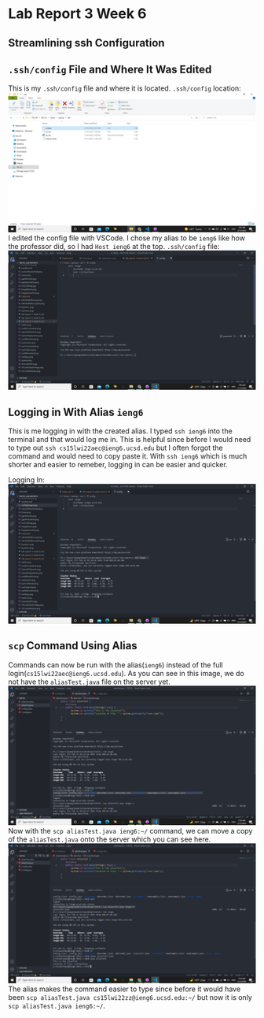 # **Lab Report 3 Week 6**

## Streamlining ssh Configuration

## `.ssh/config` File and Where It Was Edited
This is my `.ssh/config` file and where it is located. 
`.ssh/config` location: ![fileLocationImage.png](fileLocationImage.png)
I edited the config file with VSCode. I chose my alias to be `ieng6` like how the professor did, so I had `Host ieng6` at the top.
`.ssh/config` file: ![configImage](configImage.png)

## Logging in With Alias `ieng6`
This is me logging in with the created alias. I typed `ssh ieng6` into the terminal and that would log me in. This is helpful since before I would need to type out `ssh cs15lwi22aec@ieng6.ucsd.edu` but I often forgot the command and would need to copy paste it. With `ssh ieng6` which is much shorter and easier to remeber, logging in can be easier and quicker.

Logging In: ![loginImage](loginImage.png)

## `scp` Command Using Alias
Commands can now be run with the alias(`ieng6`) instead of the full login(`cs15lwi22aec@ieng6.ucsd.edu`). 
As you can see in this image, we do not have the `aliasTest.java` file on the server yet.
![beforeImage](beforeImage.png)
Now with the `scp aliasTest.java ieng6:~/` command, we can move a copy of the `aliasTest.java` onto the server which you can see here.
![afterImage](afterImage.png)
The alias makes the command easier to type since before it would have been `scp aliasTest.java cs15lwi22zz@ieng6.ucsd.edu:~/` but now it is only `scp aliasTest.java ieng6:~/`. 